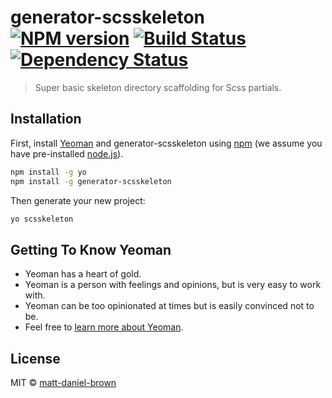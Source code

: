 # generator-scsskeleton [![NPM version][npm-image]][npm-url] [![Build Status][travis-image]][travis-url] [![Dependency Status][daviddm-image]][daviddm-url]
> Super basic skeleton directory scaffolding for Scss partials.

## Installation

First, install [Yeoman](http://yeoman.io) and generator-scsskeleton using [npm](https://www.npmjs.com/) (we assume you have pre-installed [node.js](https://nodejs.org/)).

```bash
npm install -g yo
npm install -g generator-scsskeleton
```

Then generate your new project:

```bash
yo scsskeleton
```

## Getting To Know Yeoman

 * Yeoman has a heart of gold.
 * Yeoman is a person with feelings and opinions, but is very easy to work with.
 * Yeoman can be too opinionated at times but is easily convinced not to be.
 * Feel free to [learn more about Yeoman](http://yeoman.io/).

## License

MIT © [matt-daniel-brown](https://mattdanielbrown.com)


[npm-image]: https://badge.fury.io/js/generator-scsskeleton.svg
[npm-url]: https://npmjs.org/package/generator-scsskeleton
[travis-image]: https://travis-ci.org/matt-daniel-brown/generator-scsskeleton.svg?branch=master
[travis-url]: https://travis-ci.org/matt-daniel-brown/generator-scsskeleton
[daviddm-image]: https://david-dm.org/matt-daniel-brown/generator-scsskeleton.svg?theme=shields.io
[daviddm-url]: https://david-dm.org/matt-daniel-brown/generator-scsskeleton
